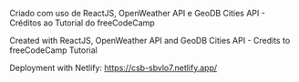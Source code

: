 Criado com uso de ReactJS, OpenWeather API e GeoDB Cities API - Créditos ao Tutorial do freeCodeCamp

Created with ReactJS, OpenWeather API and GeoDB Cities API - Credits to freeCodeCamp Tutorial

Deployment with Netlify: https://csb-sbvlo7.netlify.app/
